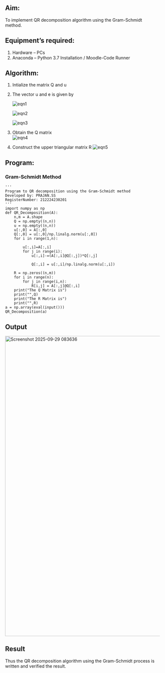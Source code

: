 
## Aim:
To implement QR decomposition algorithm using the Gram-Schmidt method.
## Equipment’s required:
1.	Hardware – PCs
2.	Anaconda – Python 3.7 Installation / Moodle-Code Runner
## Algorithm:
1.	Intialize the matrix Q and u
2.	The vector u and e is given by

    ![eqn1](./ex4.jpg)

    ![eqn2](./ex6.jpg)

    ![eqn3](./ex3.jpg)

3.	Obtain the Q matrix   
    ![eqn4](./ex1.jpg)
4.	Construct the upper triangular matrix R
    ![eqn5](./ex2.jpg)



## Program:
### Gram-Schmidt Method
```
''' 
Program to QR decomposition using the Gram-Schmidt method
Developed by: PRAJAN.SS
RegisterNumber: 212224230201
'''
import numpy as np
def QR_Decomposition(A):
    n,m = A.shape
    Q = np.empty((n,n))
    u = np.empty((n,n))
    u[:,0] = A[:,0]
    Q[:,0] = u[:,0]/np.linalg.norm(u[:,0])
    for i in range(1,n):
        
        u[:,i]=A[:,i]
        for j in range(i):
            u[:,i]-=(A[:,i]@Q[:,j])*Q[:,j]
            
            Q[:,i] = u[:,i]/np.linalg.norm(u[:,i])
            
    R = np.zeros((n,m))
    for i in range(n):
        for j in range(i,n):
            R[i,j] = A[:,j]@Q[:,i]
    print("The Q Matrix is")
    print("",Q)
    print("The R Matrix is")
    print("",R)
a = np.array(eval(input()))
QR_Decomposition(a)
```

## Output

<img width="1373" height="977" alt="Screenshot 2025-09-29 083636" src="https://github.com/user-attachments/assets/5c8c1309-d3bd-451f-a282-067182a1543b" />

## Result
Thus the QR decomposition algorithm using the Gram-Schmidt process is written and verified the result.
